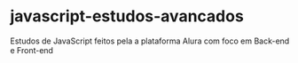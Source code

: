 # javascript-estudos-avancados
 Estudos de JavaScript feitos pela a plataforma Alura com foco em Back-end e Front-end
